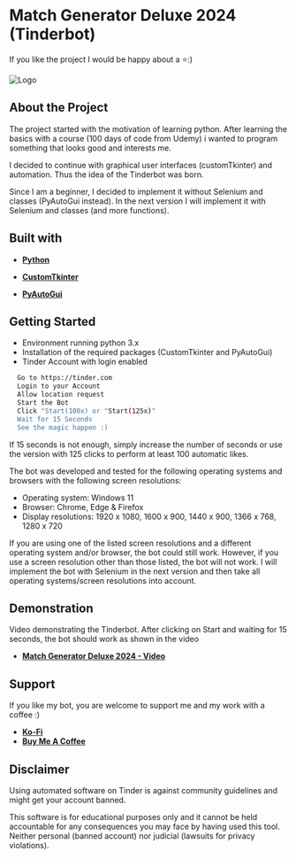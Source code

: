 
# Match Generator Deluxe 2024 (Tinderbot)
If you like the project I would be happy about a ⭐:) 


![Logo](https://www.webhawk-design.com/wp-content/uploads/Screenshot.jpg)

## About the Project

The project started with the motivation of learning python. After learning the basics with a course (100 days of code from Udemy) i wanted to program something that looks good and interests me. 

I decided to continue with graphical user interfaces (customTkinter) and automation. Thus the idea of the Tinderbot was born. 

Since I am a beginner, I decided to implement it without Selenium and classes (PyAutoGui instead). In the next version I will implement it with Selenium and classes (and more functions).
## Built with

- [**Python**](https://www.python.org)

- [**CustomTkinter**](https://github.com/TomSchimansky/CustomTkinter)

- [**PyAutoGui**](https://pypi.org/project/PyAutoGUI)



## Getting Started

- Environment running python 3.x
- Installation of the required packages (CustomTkinter and PyAutoGui)
- Tinder Account with login enabled

```bash
  Go to https://tinder.com
  Login to your Account
  Allow location request
  Start the Bot
  Click "Start(100x) or "Start(125x)"
  Wait for 15 Seconds
  See the magic happen :)
```

If 15 seconds is not enough, simply increase the number of seconds or use the version with 125 clicks to perform at least 100 automatic likes.
    
The bot was developed and tested for the following operating systems and browsers with the following screen resolutions:

- Operating system: Windows 11
- Browser: Chrome, Edge & Firefox
- Display resolutions: 1920 x 1080, 1600 x 900, 1440 x 900, 1366 x 768, 1280 x 720

If you are using one of the listed screen resolutions and a different operating system and/or browser, the bot could still work. However, if you use a screen resolution other than those listed, the bot will not work. I will implement the bot with Selenium in the next version and then take all operating systems/screen resolutions into account.
## Demonstration

Video demonstrating the Tinderbot. After clicking on Start and waiting for 15 seconds, the bot should work as shown in the video

- [**Match Generator Deluxe 2024 - Video**](https://www.canva.com/design/DAF-NBDvwKo/UA8Hj7mIsZ1TCE81sOrwjg/view)

## Support

If you like my bot, you are welcome to support me and my work with a coffee :)

- [**Ko-Fi**](https://ko-fi.com/lovecoffeeandcoding)
- [**Buy Me A Coffee**](https://www.buymeacoffee.com/lovecoffeeandcoding)
## Disclaimer

Using automated software on Tinder is against community guidelines and might get your account banned.

This software is for educational purposes only and it cannot be held accountable for any consequences you may face by having used this tool. Neither personal (banned account) nor judicial (lawsuits for privacy violations).
